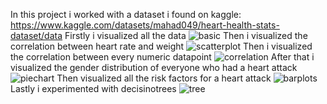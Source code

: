 In this project i worked with a dataset i found on kaggle: https://www.kaggle.com/datasets/mahad049/heart-health-stats-dataset/data
Firstly i visualized all the data
![basic](https://github.com/godoistvan/Heart-Health/assets/58178031/8131e75d-165c-4d9c-a095-bda3a0549498)
Then i visualized the correlation between heart rate and weight
![scatterplot](https://github.com/godoistvan/Heart-Health/assets/58178031/879d4ada-2a02-490b-bef7-0c7638f754af)
Then i visualized the correlation between every numeric datapoint
![correlation](https://github.com/godoistvan/Heart-Health/assets/58178031/0eed7578-6223-4491-9e98-4748f7e94240)
After that i visualized the gender distribution of everyone who had a heart attack
![piechart](https://github.com/godoistvan/Heart-Health/assets/58178031/43d5f1ed-a6dd-4336-ab35-53a7ca7b021f)
Then visualized all the risk factors for a heart attack
![barplots](https://github.com/godoistvan/Heart-Health/assets/58178031/85c83d99-d48d-440b-b009-8dd695b67add)
Lastly i experimented with decisinotrees
![tree](https://github.com/godoistvan/Heart-Health/assets/58178031/99de0191-70bf-4cc6-a05b-bf214609779f)
